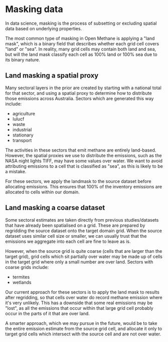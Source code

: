 
# Masking data

In data science, masking is the process of subsetting or excluding spatial data
based on underlying properties.

The most common type of masking in Open Methane is applying a "land mask",
which is a binary field that describes whether each grid cell covers "land" or
"sea". In reality, many grid cells may contain both land and sea, but will the
land mask classify each cell as 100% land or 100% sea due to its binary nature.

## Land masking a spatial proxy

Many sectoral layers in the prior are created by starting with a national total
for that sector, and using a spatial proxy to determine how to distribute those
emissions across Australia. Sectors which are generated this way include:

- agriculture
- lulucf
- waste
- industrial
- stationary
- transport

The activities in these sectors that emit methane are entirely land-based.
However, the spatial proxies we use to distribute the emissions, such as the
NASA night lights TIFF, may have some values over water. We want to avoid
attributing emissions to a cell that is classified as "sea", as this is likely
to be a mistake.

For these sectors, we apply the landmask to the source dataset before
allocating emissions. This ensures that 100% of the inventory emissions are
allocated to cells within our domain.

## Land masking a coarse dataset

Some sectoral estimates are taken directly from previous studies/datasets that
have already been spatialised on a grid. These are prepared by regridding the
source dataset onto the target domain grid. When the source dataset uses
similar cell size or smaller, we can usually trust that the emissions we
aggregate into each cell are fine to leave as is.

However, when the source grid is quite coarse (cells that are larger than the
target grid), grid cells which sit partially over water may be made up of
cells in the target grid where only a small number are over land. Sectors with
coarse grids include:
- termites
- wetlands

Our current approach for these sectors is to apply the land mask to results
after regridding, so that cells over water do record methane emission where
it's very unlikely. This has a downside that some real emissions may be "lost",
as all the emissions that occur within that large grid cell probably occur in
the parts of it that are over land.

A smarter approach, which we may pursue in the future, would be to take the
entire emission estimate from the source grid cell, and allocate it only to
target grid cells which intersect with the source cell and are not over water.
